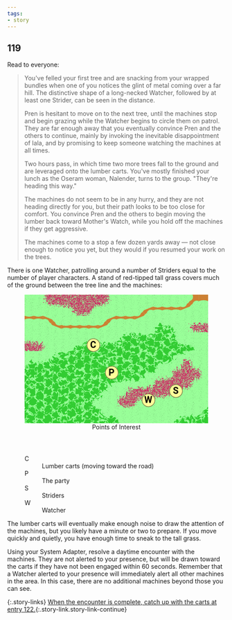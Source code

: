 ```yaml
---
tags:
- story
---
```


## 119

Read to everyone:

> You've felled your first tree and are snacking from your wrapped bundles when one of you notices the glint of metal coming over a far hill.
> The distinctive shape of a long-necked Watcher, followed by at least one Strider, can be seen in the distance.
>
> Pren is hesitant to move on to the next tree, until the machines stop and begin grazing while the Watcher begins to circle them on patrol.
> They are far enough away that you eventually convince Pren and the others to continue, mainly by invoking the inevitable disappointment of Iala, and by promising to keep someone watching the machines at all times.
>
> Two hours pass, in which time two more trees fall to the ground and are leveraged onto the lumber carts.
> You've mostly finished your lunch as the Oseram woman, Nalender, turns to the group.
> "They're heading this way."
>
> The machines do not seem to be in any hurry, and they are not heading directly for you, but their path looks to be too close for comfort.
> You convince Pren and the others to begin moving the lumber back toward Mother's Watch, while you hold off the machines if they get aggressive.
>
> The machines come to a stop a few dozen yards away — not close enough to notice you yet, but they would if you resumed your work on the trees.

There is one Watcher, patrolling around a number of Striders equal to the number of player characters.
A stand of red-tipped tall grass covers much of the ground between the tree line and the machines:

<!-- +template map story/iaso/119-timber-and-striders svg -->

<!-- map data 4fd906c12c8c5eeae6ebce5e32958ddb7aaec393b067174fd51e668567f05d8a
Map
  Title: East of Mother's Watch
  Theme: Outdoor
  Scale: 10ft per point
..:::::::.........rr   Environment:
.....::......rrrrr..   . grass
rrr......rrrr.......   : tall grass
...rrrrrr.....ff..::   f forest
..........ffffff....   r road
::...ffCffffffffff..
...fffffffffffff....
ffffffffffffff...:..
fffffffffPfff...:::.
fffffffff.....::::..
ffffffff...:::::S...
fffffff...::.W......
ffffffff...........f
ffffffffff......ffff
                                            
Points of Interest:
C. Lumber carts (moving toward the road)  (tile: forest)
P. The party  (tile: forest)
S. Striders  (tile: grass)
W. Watcher  (tile: grass; path: N2 NE2 E4 S5 W5 NW1)
-->

<section>
	<figure>
		<svg viewBox="0 0 20 14" xmlns="http://www.w3.org/2000/svg" xmlns:xlink="http://www.w3.org/1999/xlink">
			<style>
				.poi {
					font-family: Roboto, "Open Sans", "Helvetica Neue", Helvetica, Arial, sans-serif;
					font-weight: bold;
					cursor: default;
				}
				.grass-box {
					fill: #99ff99;
					filter: url(#grass-filter);
				}
				.grass-matte {
					fill: #99ff99;
					filter: url(#grass-filter);
				}
				.boulders-round {
					fill: #cc6633;
					filter: url(#boulders-filter);
				}
				.mountain-round {
					fill: #999999;
					filter: url(#mountain-filter);
				}
				.mountain-back {
					fill: #99ff99;
					filter: url(#grass-filter);
				}
				.forest-round {
					fill: url(#forest-dots);
					filter: url(#forest-filter);
				}
				.forest-back {
					fill: #99ff99;
					filter: url(#grass-filter);
				}
				.road-journey {
					fill: #cc8033;
				}
				.road-fore {
					filter: url(#road-filter);
				}
				.river-journey {
					fill: #6699ff;
				}
				.shallows-journey {
					fill: #99bbff;
				}
				.tall-grass-round {
					fill: url(#tall-grass-dots);
					filter: url(#tall-grass-filter);
				}
				.tall-grass-back {
					fill: #99ff99;
					filter: url(#grass-filter);
				}
				.machine-site-overlay {
					stroke: #ff0000;
					stroke-width: 0.1px;
					stroke-linejoin: bevel;
					fill: url(#machine-overlay-gradient);
				}
			</style>
			<defs>
				<filter id="grass-filter">
					<feTurbulence baseFrequency="20,15" numOctaves="1" result="noise" type="fractalNoise"></feTurbulence>
					<feColorMatrix in="noise" result="mono" type="matrix" values=" 0 0 0 0 0, 0 0 0 0 0, 0 0 0 0 0, 0 0 0 -2.5 1 "></feColorMatrix>
					<feBlend in="SourceGraphic" in2="mono" mode="multiply" result="withNoise"></feBlend>
					<feComposite in="withNoise" in2="SourceGraphic" operator="in"></feComposite>
				</filter>
				<filter id="boulders-filter">
					<feTurbulence baseFrequency="0.3" numOctaves="5" result="noise" type="fractalNoise"></feTurbulence>
					<feDiffuseLighting in="noise" lighting-color="white" result="diffLight" surfaceScale="100"><feDistantLight azimuth="135" elevation="50" /></feDiffuseLighting>
					<feTurbulence baseFrequency="1" numOctaves="2" result="turbulence" type="turbulence"></feTurbulence>
					<feDisplacementMap in="SourceGraphic" in2="turbulence" result="bump" scale="1" xChannelSelector="R" yChannelSelector="G"></feDisplacementMap>
					<feComposite in="diffLight" in2="bump" operator="in" result="textured"></feComposite>
					<feComposite in="bump" in2="textured" k2="1.35" k3="-1" operator="arithmetic"></feComposite>
				</filter>
				<filter id="mountain-filter">
					<feTurbulence baseFrequency="0.4" numOctaves="6" result="noise" type="fractalNoise"></feTurbulence>
					<feDiffuseLighting in="noise" lighting-color="white" result="diffLight" surfaceScale="100"><feDistantLight azimuth="135" elevation="50" /></feDiffuseLighting>
					<feTurbulence baseFrequency="1" numOctaves="2" result="turbulence" type="turbulence"></feTurbulence>
					<feDisplacementMap in="SourceGraphic" in2="turbulence" result="bump" scale="1" xChannelSelector="R" yChannelSelector="G"></feDisplacementMap>
					<feComposite in="diffLight" in2="bump" operator="in" result="textured"></feComposite>
					<feComposite in="bump" in2="textured" k2="1.5" k3="-0.5" operator="arithmetic"></feComposite>
				</filter>
				<filter id="forest-filter">
					<feTurbulence baseFrequency="2" numOctaves="1" result="turbulence" type="turbulence"></feTurbulence>
					<feDisplacementMap in="SourceGraphic" in2="turbulence" scale="1" xChannelSelector="R" yChannelSelector="G"></feDisplacementMap>
					<feGaussianBlur stdDeviation="0.01"></feGaussianBlur>
				</filter>
				<pattern height="86" id="forest-dots" patternTransform="scale(0.02) rotate(30)" patternUnits="userSpaceOnUse" width="100">
					<rect fill="#33cc33" height="86%" width="100%"></rect>
					<circle cx="0" cy="44" fill="#33cc33" id="forest-dot" r="22"></circle>
					<use href="#forest-dot" transform="translate(48,0)"></use>
					<use href="#forest-dot" transform="translate(25,-44)"></use>
					<use href="#forest-dot" transform="translate(75,-44)"></use>
					<use href="#forest-dot" transform="translate(100,0)"></use>
					<use href="#forest-dot" transform="translate(75,42)"></use>
					<use href="#forest-dot" transform="translate(25,42)"></use>
				</pattern>
				<filter id="road-filter"><feGaussianBlur stdDeviation="0.01"></feGaussianBlur></filter>
				<rect fill="#6699ff" height="1" id="river" rx="0.1" ry="0.1" stroke="none" width="1"><title>river</title></rect>
				<rect fill="#99bbff" height="1" id="shallows" rx="0.1" ry="0.1" stroke="none" width="1"><title>shallows</title></rect>
				<filter id="tall-grass-filter">
					<feTurbulence baseFrequency="4" numOctaves="4" result="turbulence" type="turbulence"></feTurbulence>
					<feDisplacementMap in="SourceGraphic" in2="turbulence" scale="1" xChannelSelector="R" yChannelSelector="G"></feDisplacementMap>
					<feGaussianBlur stdDeviation="0.01"></feGaussianBlur>
				</filter>
				<pattern height="86" id="tall-grass-dots" patternTransform="scale(0.01) rotate(60)" patternUnits="userSpaceOnUse" width="100">
					<rect fill="#cc3366" height="86%" width="100%"></rect>
					<circle cx="0" cy="44" fill="#cc3366" id="tall-grass-dot" r="22"></circle>
					<use href="#tall-grass-dot" transform="translate(48,0)"></use>
					<use href="#tall-grass-dot" transform="translate(25,-44)"></use>
					<use href="#tall-grass-dot" transform="translate(75,-44)"></use>
					<use href="#tall-grass-dot" transform="translate(100,0)"></use>
					<use href="#tall-grass-dot" transform="translate(75,42)"></use>
					<use href="#tall-grass-dot" transform="translate(25,42)"></use>
				</pattern>
				<linearGradient gradientUnits="userSpaceOnUse" id="machine-overlay-gradient" spreadMethod="repeat" x1="0" x2="0.2" y1="0" y2="0.2">
					<stop offset="0%" stop-color="#ff0000ff"></stop>
					<stop offset="50%" stop-color="#ff000000"></stop>
				</linearGradient>
				<rect fill="transparent" height="1" id="--background" width="1"></rect>
				<circle fill="#ffff99" id="--poi" r="0.7" stroke="#80804d" stroke-width="0.07"></circle>
			</defs>
			<g class="layer-B">
				<rect class="grass-matte" height="16" width="22" x="-1" y="-1"></rect>
				<g class="forest-group">
					<path class="forest-round" d="M15,3 Q16,3,16,4 Q16,5,17,5 Q18,5,18,5.5 Q18,6,17,6 Q16,6,16,6.5 Q16,7,15,7 Q14,7,14,7.5 Q14,8,13.5,8 Q13,8,13,8.5 Q13,9,11,9 Q9,9,9,9.5 Q9,10,8.5,10 Q8,10,8,10.5 Q8,11,7.5,11 Q7,11,7,11.5 Q7,12,7.5,12 Q8,12,8,12.5 Q8,13,9,13 Q10,13,10,14 Q10,15,4.5,15 Q-1,15,-1,11 Q-1,7,1,7 Q3,7,3,6.5 Q3,6,4,6 Q5,6,5,5.5 Q5,5,7.5,5 Q10,5,10,4.5 Q10,4,12,4 Q14,4,14,3.5 Q14,3,14.5,3 Q15,3,14.5,3 Q14,3,15,3 z"><title>forest</title></path>
				</g>
				<g class="forest-group">
					<path class="forest-round" d="M20,12 Q21,12,21,13.5 Q21,15,18.5,15 Q16,15,16,14 Q16,13,17.5,13 Q19,13,19,12.5 Q19,12,20,12 Q21,12,20,12 Q19,12,20,12 z"><title>forest</title></path>
				</g>
				<g class="road-journey">
					<path d="M18.3,0 h0.4 h0.3 v0.3 v0.4 Q18.5,0.5,18.3,1 l-0.17,0.13 l-0.26,-0.26 l0.13,-0.17 Q18.5,0.5,18.3,0 z"><title>road</title></path>
					<path d="M19.3,0 h0.4 h0.3 v0.3 v0.4 Q19.5,0.5,19,0.7 v-0.4 v-0.3 h0.3 z"><title>road</title></path>
					<path d="M14,1.3 v0.4 Q13.5,1.5,13.3,2 l-0.17,0.13 l-0.26,-0.26 l0.13,-0.17 Q13.5,1.5,14,1.3 z"><title>road</title></path>
					<path d="M15,1.3 v0.4 Q14.5,1.5,14,1.7 v-0.4 Q14.5,1.5,15,1.3 z"><title>road</title></path>
					<path d="M16,1.3 v0.4 Q15.5,1.5,15,1.7 v-0.4 Q15.5,1.5,16,1.3 z"><title>road</title></path>
					<path d="M17,1.3 v0.4 Q16.5,1.5,16,1.7 v-0.4 Q16.5,1.5,17,1.3 z"><title>road</title></path>
					<path d="M17.7,1 l0.17,-0.13 l0.26,0.26 l-0.13,0.17 Q17.5,1.5,17,1.7 v-0.4 Q17.5,1.5,17.7,1 z"><title>road</title></path>
					<path d="M1,2.3 v0.4 Q0.5,2.5,0,2.7 v-0.4 Q0.5,2.5,1,2.3 z"><title>road</title></path>
					<path d="M2,2.3 v0.4 Q1.5,2.5,1,2.7 v-0.4 Q1.5,2.5,2,2.3 z"><title>road</title></path>
					<path d="M3,2.7 l0.13,0.17 l-0.26,0.26 l-0.17,-0.13 Q2.5,2.5,2,2.7 v-0.4 Q2.5,2.5,3,2.7 z"><title>road</title></path>
					<path d="M10,2.3 v0.4 Q9.5,2.5,9.3,3 l-0.17,0.13 l-0.26,-0.26 l0.13,-0.17 Q9.5,2.5,10,2.3 z"><title>road</title></path>
					<path d="M11,2.3 v0.4 Q10.5,2.5,10,2.7 v-0.4 Q10.5,2.5,11,2.3 z"><title>road</title></path>
					<path d="M12,2.3 v0.4 Q11.5,2.5,11,2.7 v-0.4 Q11.5,2.5,12,2.3 z"><title>road</title></path>
					<path d="M12.7,2 l0.17,-0.13 l0.26,0.26 l-0.13,0.17 Q12.5,2.5,12,2.7 v-0.4 Q12.5,2.5,12.7,2 z"><title>road</title></path>
					<path d="M3,3.3 l-0.13,-0.17 l0.26,-0.26 l0.17,0.13 Q3.5,3.5,4,3.3 v0.4 Q3.5,3.5,3,3.3 z"><title>road</title></path>
					<path d="M5,3.3 v0.4 Q4.5,3.5,4,3.7 v-0.4 Q4.5,3.5,5,3.3 z"><title>road</title></path>
					<path d="M6,3.3 v0.4 Q5.5,3.5,5,3.7 v-0.4 Q5.5,3.5,6,3.3 z"><title>road</title></path>
					<path d="M7,3.3 v0.4 Q6.5,3.5,6,3.7 v-0.4 Q6.5,3.5,7,3.3 z"><title>road</title></path>
					<path d="M8,3.3 v0.4 Q7.5,3.5,7,3.7 v-0.4 Q7.5,3.5,8,3.3 z"><title>road</title></path>
					<path d="M8.7,3 l0.17,-0.13 l0.26,0.26 l-0.13,0.17 Q8.5,3.5,8,3.7 v-0.4 Q8.5,3.5,8.7,3 z"><title>road</title></path>
					<path d="M18.7,0 h-0.4 Q18.5,-0.5,18.7,0 z"><title>road</title></path>
					<path d="M20,0.7 v-0.4 Q20.5,0.5,20,0.7 z"><title>road</title></path>
					<path d="M19.7,0 h-0.4 Q19.5,-0.5,19.7,0 z"><title>road</title></path>
					<path d="M0,2.3 v0.4 Q-0.5,2.5,0,2.3 z"><title>road</title></path>
				</g>
				<g class="tall-grass-group">
					<path class="tall-grass-round" d="M5.5,-1 Q9,-1,9,0 Q9,1,8,1 Q7,1,7,1.5 Q7,2,6,2 Q5,2,5,1.5 Q5,1,3.5,1 Q2,1,2,0 Q2,-1,2.5,-1 Q3,-1,2.5,-1 Q2,0,5.5,-1 z"><title>tall grass</title></path>
				</g>
				<g class="tall-grass-group">
					<path class="tall-grass-round" d="M19.5,3 Q21,3,21,3.5 Q21,4,19.5,4 Q18,4,18,3.5 Q18,3,18.5,3 Q19,3,18.5,3 Q18,3,19.5,3 z"><title>tall grass</title></path>
				</g>
				<g class="tall-grass-group">
					<path class="tall-grass-round" d="M0.5,5 Q2,5,2,5.5 Q2,6,0.5,6 Q-1,6,-1,5.5 Q-1,5,0,5 Q1,5,0,5 Q0,5,0.5,5 z"><title>tall grass</title></path>
				</g>
				<g class="tall-grass-group">
					<path class="tall-grass-round" d="M17.5,7 Q18,7,18,7.5 Q18,8,18.5,8 Q19,8,19,8.5 Q19,9,18.5,9 Q18,9,18,9.5 Q18,10,17,10 Q16,10,16,10.5 Q16,11,14,11 Q12,11,12,11.5 Q12,12,11,12 Q10,12,10,11.5 Q10,11,10.5,11 Q11,11,11,10.5 Q11,10,12.5,10 Q14,10,14,9.5 Q14,9,15,9 Q16,9,16,8.5 Q16,8,16.5,8 Q17,8,17,7.5 Q17,7,17.5,7 Q18,7,17.5,7 Q17,7,17.5,7 z"><title>tall grass</title></path>
				</g>
			</g>
			<g class="layer-P">
				<g class="poi-generic-group">
					<title>Striders</title>
					<use class="poi-generic" href="#--poi" x="16.5" y="10.5"></use>
					<text class="poi" dominant-baseline="middle" fill="#000000" font-size="1px" text-anchor="middle" x="16.475" y="10.55">S</text>
				</g>
				<g class="poi-generic-group">
					<title>Watcher</title>
					<use class="poi-generic" href="#--poi" x="13.5" y="11.5"></use>
					<text class="poi" dominant-baseline="middle" fill="#000000" font-size="1px" text-anchor="middle" x="13.475" y="11.55">W</text>
				</g>
				<g class="poi-generic-group">
					<title>Lumber carts (moving toward the road)</title>
					<use class="poi-generic" href="#--poi" x="7.5" y="5.5"></use>
					<text class="poi" dominant-baseline="middle" fill="#000000" font-size="1px" text-anchor="middle" x="7.475" y="5.55">C</text>
				</g>
				<g class="poi-generic-group">
					<title>The party</title>
					<use class="poi-generic" href="#--poi" x="9.5" y="8.5"></use>
					<text class="poi" dominant-baseline="middle" fill="#000000" font-size="1px" text-anchor="middle" x="9.475" y="8.55">P</text>
				</g>
			</g>
		</svg>
		<figcaption class="points-of-interest avoid-break-before">
			<header>Points of Interest</header>
			<dl>
				<div class="detailed">
					<dt class="poi-id">C</dt>
					<dd class="poi-title"><span class="poi-title">Lumber carts (moving toward the road)</span></dd>
				</div>
				<div class="detailed">
					<dt class="poi-id">P</dt>
					<dd class="poi-title"><span class="poi-title">The party</span></dd>
				</div>
				<div class="detailed">
					<dt class="poi-id">S</dt>
					<dd class="poi-title"><span class="poi-title">Striders</span></dd>
				</div>
				<div class="detailed">
					<dt class="poi-id">W</dt>
					<dd class="poi-title"><span class="poi-title">Watcher</span></dd>
				</div>
			</dl>
		</figcaption>
	</figure>
</section>

<!-- -template map story/iaso/119-timber-and-striders svg -->

The lumber carts will eventually make enough noise to draw the attention of the machines, but you likely have a minute or two to prepare.
If you move quickly and quietly, you have enough time to sneak to the tall grass.

Using your System Adapter, resolve a daytime encounter with the machines.
They are not alerted to your presence, but will be drawn toward the carts if they have not been engaged within 60 seconds.
Remember that a Watcher alerted to your presence will immediately alert all other machines in the area.
In this case, there are no additional machines beyond those you can see.

{:.story-links}
[When the encounter is complete, catch up with the carts at entry 122.](122-lumber-carts.md){:.story-link.story-link-continue}

